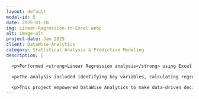 ```yaml
---
layout: default
modal-id: 5
date: 2025-01-10
img: Linear-Regression-in-Excel.webp
alt: image-alt
project-date: Jan 2025
client: DataWise Analytics
category: Statistical Analysis & Predictive Modeling
description: |

  <p>Performed <strong>Linear Regression analysis</strong> using Excel for <strong>DataWise Analytics</strong>, enabling them to predict key business outcomes based on historical data. The project involved data preparation, model building, and validation to ensure accurate and reliable predictions.</p>

  <p>The analysis included identifying key variables, calculating regression coefficients, and interpreting results to provide actionable insights. Visualizations such as scatter plots and trend lines were created to illustrate the relationships between variables and the model's predictions.</p>

  <p>This project empowered DataWise Analytics to make data-driven decisions, optimize processes, and improve forecasting accuracy.</p>
---
```


